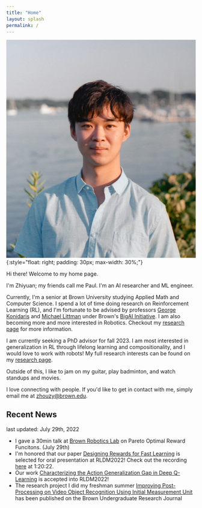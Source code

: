 ```yaml
---
title: "Home"
layout: splash
permalink: /
---
```


![Zhiyuan Paul Zhou](./images/profile.JPG)
{:style="float: right; padding: 30px; max-width: 30%;"}

Hi there! Welcome to my home page. 

I'm Zhiyuan; my friends call me Paul. I'm an AI researcher and ML engineer.

Currently, I'm a senior at Brown University studying Applied Math and Computer Science. I spend a lot of time doing research on Reinforcement Learning (RL), and I'm fortunate to be advised by professors [George Konidaris](https://cs.brown.edu/people/gdk/) and [Michael Littman](https://www.littmania.com) under Brown's [BigAI Initiative](http://bigai.cs.brown.edu). I am also becoming more and more interested in Robotics. Checkout my [research page](/research/) for more information.

I am currently seeking a PhD advisor for fall 2023. I am most interested in generalization in RL through lifelong learning and compositionality, and I would love to work with robots! My full research interests can be found on my [research page](/research/).

Outside of this, I like to jam on my guitar, play badminton, and watch standups and movies. 

I love connecting with people. If you'd like to get in contact with me, simply email me at [zhouzy@brown.edu](mailto:zhouzy@brown.edu).

## Recent News
last updated: July 29th, 2022
- I gave a 30min talk at [Brown Robotics Lab](http://robotics.cs.brown.edu) on Pareto Optimal Reward Funcitons. (July 29th)
- I'm honored that our paper [Designing Rewards for Fast Learning](https://arxiv.org/abs/2205.15400?context=cs.AI) is selected for oral presentation at RLDM2022! Check out the recording [here](https://brown.hosted.panopto.com/Panopto/Pages/Viewer.aspx?id=7adfa2ab-3dde-46ab-b69e-aea800efe5ef) at 1:20:22.
- Our work [Characterizing the Action Generalization Gap in Deep Q-Learning](https://arxiv.org/abs/2205.05588) is accepted into RLDM2022!
- The research project I did my freshman summer [Improving Post-Processing on Video Object Recognition Using Initial Measurement Unit](https://brownresearchclub.weebly.com/spring-2022.html) has been published on the Brown Undergraduate Research Journal
